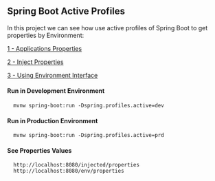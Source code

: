 Spring Boot Active Profiles
---------------------------------

In this project we can see how use active profiles of Spring Boot to get properties by Environment:

[1 - Applications Properties](https://github.com/robsonoduarte/learn-spring/tree/master/spring-boot-active-profiles/src/main/resources)

[2 - Inject Properties](https://github.com/robsonoduarte/learn-spring/blob/master/spring-boot-active-profiles/src/main/java/br/com/mystudies/springboot/activeprofiles/controller/InjectPropertiesController.java)

[3 - Using Environment Interface](https://github.com/robsonoduarte/learn-spring/blob/master/spring-boot-active-profiles/src/main/java/br/com/mystudies/springboot/activeprofiles/controller/EnvController.java)

#### Run in Development Environment 
```
  mvnw spring-boot:run -Dspring.profiles.active=dev
```

#### Run in Production Environment 
```
  mvnw spring-boot:run -Dspring.profiles.active=prd
```

#### See Properties Values
```
  http://localhost:8080/injected/properties
  http://localhost:8080/env/properties
```
